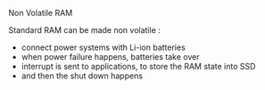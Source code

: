 Non Volatile RAM

Standard RAM can be made non volatile :
 - connect power systems with Li-ion batteries
 - when power failure happens, batteries take over
 - interrupt is sent to applications, to store the RAM state into SSD
 - and then the shut down happens